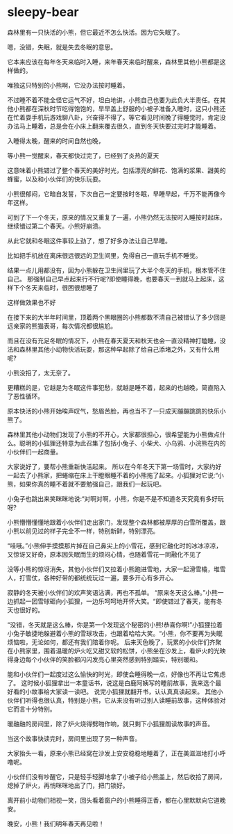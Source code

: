 # sleepy-bear

森林里有一只快活的小熊，但它最近不怎么快活。因为它失眠了。

嗯，没错，失眠，就是失去冬眠的意思。

它本来应该在每年冬天来临时入睡，来年春天来临时醒来，森林里其他小熊都是这样做的。

唯独这只特别的小熊啊，它没办法按时睡着。

不过睡不着不能全怪它运气不好，坦白地讲，小熊自己也要为此负大半责任。在其他小熊都在深秋时节吃得饱饱的，早早盖上舒服的小被子准备入睡时，这只小熊还在忙着耍手机玩游戏聊八卦，兴奋得不得了。等它看见时间晚了得睡觉时，肯定没办法马上睡着，总是会在小床上翻来覆去很久，直到冬天快要过完时才能睡着。

入睡得太晚，醒来的时间自然也晚，

等小熊一觉醒来，春天都快过完了，已经到了炎热的夏天

这意味着小熊错过了整个春天的美好时光，包括漂亮的鲜花、饱满的浆果、甜美的蜂蜜，以及和小伙伴们的快乐玩耍。

小熊很郁闷，它暗自发誓，下次自己一定要按时冬眠，早睡早起，千万不能再像今年这样。

可到了下一个冬天，原来的情况又重复了一遍，小熊仍然无法按时入睡按时起床，继续错过第二个春天。小熊好崩溃。

从此它就和冬眠这件事较上劲了，想了好多办法让自己早睡。

比如把手机放在离床很远很远的卫生间里，免得自己一直玩手机不睡觉。

结果一点儿用都没有，因为小熊躲在卫生间里玩了大半个冬天的手机，根本管不住自己。 那强制自己早点起来行不行呢?即使睡得晚，也要春天一到就马上起床，这样下个冬天来临时，很困很想睡了

这样做效果也不好

在接下来的大半年时间里，顶着两个黑眼圈的小熊都数不清自己被错认了多少回是远亲家的熊猫表哥，每次情况都很尴尬。

而且在没有充足冬眠的情况下，小熊在春天夏天和秋天也会一直没精神打瞌睡，没法和森林里其他小动物快活玩耍，那这种早起除了给自己添堵之外，又有什么用呢?

小熊没招了，太无奈了。

更糟糕的是，它越是为冬眠这件事犯愁，就越是睡不着，起来的也越晚，简直陷入了恶性循环。

原本快活的小熊开始唉声叹气，愁眉苦脸，再也当不了一只成天蹦蹦跳跳的快乐小熊了。

森林里其他小动物们发现了小熊的不开心，大家都很担心，很希望能为小熊做点什么。聪明的小狐狸还特意为此召集了包括小兔子、小柴犬、小乌鸦、小浣熊在内的小伙伴们一起商量。

大家说好了，要帮小熊重新快活起来。 所以在今年冬天下第一场雪时，大家约好一起去了小熊家，把蜷缩在床上干瞪眼睡不着的小熊拖了起来。小狐狸对它说:“小熊，如果你真的睡不着就不要勉强自己，跟我们一起玩吧。

小兔子也跳出来笑眯眯地说:“对啊对啊，小熊，你是不是不知道冬天究竟有多好玩呀?

小熊懵懵懂懂地跟着小伙伴们走出家门，发现整个森林都被厚厚的白雪所覆盖，跟小熊以前见过的样子完全不一样，特别新鲜，特别漂亮。

“哇哦。”小熊伸手摸摸那片掉在自己鼻尖上的小雪花，感到它融化时的冰冰凉凉，又惊讶又好奇，原本因失眠而生的烦闷心情，也随着雪花一同融化不见了

没等小熊的惊讶消失，其他小伙伴们又拉着小熊跑进雪地，大家一起滑雪橇，堆雪人，打雪仗，各种好带的都统统玩过一遍，要多开心有多开心。

寂静的冬天被小伙伴们的欢声笑语沾满，再也不孤单。 “原来冬天这么棒。”小熊一边抓起一团雪球砸向小狐狸，一边乐呵呵地开怀大笑。“即使错过了春天，能有冬天也很好的。

“没错，冬天就是这么棒，你是第一个发现这个秘密的小熊!恭喜你啊!”小狐狸拉着小兔子敏捷地躲避着小熊的雪球攻击，也跟着哈哈大笑。“小熊，你不要再为失眠烦恼啦，无论如何，都还有我们陪着你呢。 后来天色晚了，玩累的小伙伴们齐聚在小熊家里，围着温暖的炉火吃又甜又软的松饼，小熊坐在沙发上，看炉火的光映得身边每个小伙伴的笑脸都闪闪发亮心里突然感到特别踏实，特别暖和。

能和小伙伴们一起度过这么愉快的时光，即使会睡得晚一点，好像也不再让它焦虑了。 这时候小狐狸拿出一本童话书，说这是白鹿阿姨写的睡前故事，我来选个最好看的小故事给大家读一读吧。 说完小狐狸就翻开书，认认真真读起来。 其他小伙伴们听得也很认真，特别是小熊，它从来没有听过别人读睡前故事，这种体验对它而言十分特别。

暖融融的房间里，除了炉火烧得劈啪作响，就只剩下小狐狸朗读故事的声音。

当这个故事快读完时，房间里出现了另一种声音。

大家抬头一看，原来小熊已经窝在沙发上安安稳稳地睡着了，正在美滋滋地打小呼噜呢。

小伙伴们没有吵醒它，只是轻手轻脚地拿了小被子给小熊盖上，然后收拾了房间，熄掉了炉火，再悄咪咪地出了门，把门锁好。

离开前小动物们相视一笑，回头看着窗户的小熊睡得正香，都在心里默默向它道晚安。

晚安，小熊！我们明年春天再见啦！
